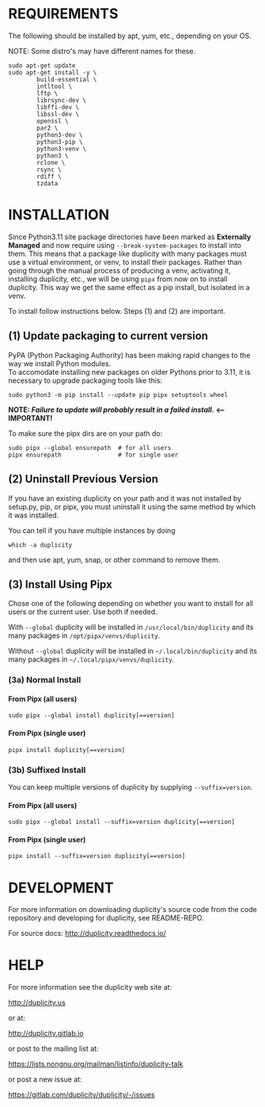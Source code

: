 # REQUIREMENTS

The following should be installed by apt, yum, etc., depending on your OS.

NOTE: Some distro's may have different names for these.
```
sudo apt-get update 
sudo apt-get install -y \
        build-essential \
        intltool \
        lftp \
        librsync-dev \
        libffi-dev \
        libssl-dev \
        openssl \
        par2 \
        python3-dev \
        python3-pip \
        python3-venv \
        python3 \
        rclone \
        rsync \
        rdiff \
        tzdata
```

# INSTALLATION

Since Python3.11 site package directories have been marked as **Externally Managed** and now require 
using `--break-system-packages` to install into them.  This means that a package like duplicity with
many packages must use a virtual environment, or venv, to install their packages.  Rather than going
through the manual process of producing a venv, activating it, installing duplicity, etc., we will be
using `pipx` from now on to install duplicity.  This way we get the same effect as a pip install, but
isolated in a venv.

To install follow instructions below.  Steps (1) and (2) are important.

## (1) Update packaging to current version
PyPA (Python Packaging Authority) has been making rapid changes to the way we install Python modules.  
To accomodate installing new packages on older Pythons prior to 3.11, it is necessary to upgrade 
packaging tools like this:
```shell
sudo python3 -m pip install --update pip pipx setuptools wheel
````
**NOTE: _Failure to update will probably result in a failed install._  <--IMPORTANT!**  

To make sure the pipx dirs are on your path do:
```shell
sudo pipx --global ensurepath  # for all users
pipx ensurepath                # for single user
```

## (2) Uninstall Previous Version
If you have an existing duplicity on your path and it was not
installed by setup.py, pip, or pipx, you must uninstall it
using the same method by which it was installed.

You can tell if you have multiple instances by doing
```shell
which -a duplicity
```
and then use apt, yum, snap, or other command to remove them.

## (3) Install Using Pipx
Chose one of the following depending on whether you want to install for 
all users or the current user.  Use both if needed.  

With `--global` duplicity will be installed in `/usr/local/bin/duplicity` 
and its many packages in `/opt/pipx/venvs/duplicity`.

Without `--global` duplicity will be installed in `~/.local/bin/duplicity` 
and its many packages in `~/.local/pipx/venvs/duplicity`.

### (3a) Normal Install

#### From Pipx (all users)
```shell
sudo pipx --global install duplicity[==version]
```

#### From Pipx (single user)
```shell
pipx install duplicity[==version]
```

### (3b) Suffixed Install
You can keep multiple versions of duplicity by supplying `--suffix=version`.

#### From Pipx (all users)
```shell
sudo pipx --global install --suffix=version duplicity[==version]
```

#### From Pipx (single user)
```shell
pipx install --suffix=version duplicity[==version]
```

# DEVELOPMENT

For more information on downloading duplicity's source code from the
code repository and developing for duplicity, see README-REPO.

For source docs: http://duplicity.readthedocs.io/

# HELP

For more information see the duplicity web site at:

  http://duplicity.us

  or at:

  http://duplicity.gitlab.io

or post to the mailing list at:

  https://lists.nongnu.org/mailman/listinfo/duplicity-talk

or post a new issue at:

  https://gitlab.com/duplicity/duplicity/-/issues
